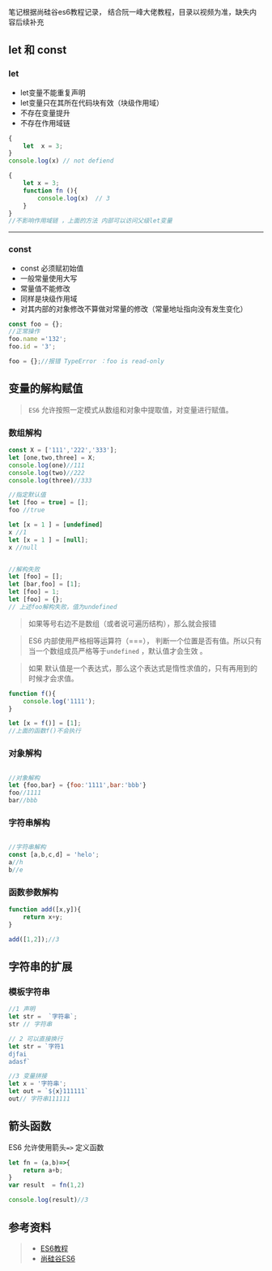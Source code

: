 笔记根据尚硅谷es6教程记录， 结合阮一峰大佬教程，目录以视频为准，缺失内容后续补充

## let 和 const  

### let
- let变量不能重复声明
- let变量只在其所在代码块有效（块级作用域）  
- 不存在变量提升  
- 不存在作用域链  


```javascript
{
    let  x = 3;
}
console.log(x) // not defiend

{
    let x = 3;
    function fn (){
        console.log(x)  // 3
    }
}
//不影响作用域链 ，上面的方法 内部可以访问父级let变量
```
---

### const
- const 必须赋初始值
- 一般常量使用大写
- 常量值不能修改
- 同样是块级作用域
- 对其内部的对象修改不算做对常量的修改（常量地址指向没有发生变化）
```javascript
const foo = {};
//正常操作
foo.name ='132';
foo.id = '3';

foo = {};//报错 TypeError ：foo is read-only

```

## 变量的解构赋值
> `ES6` 允许按照一定模式从数组和对象中提取值，对变量进行赋值。  
### 数组解构

```javascript
const X = ['111','222','333'];
let [one,two,three] = X;
console.log(one)//111
console.log(two)//222
console.log(three)//333   

//指定默认值
let [foo = true] = [];
foo //true  

let [x = 1 ] = [undefined] 
x //1
let [x = 1 ] = [null];
x //null


//解构失败
let [foo] = [];
let [bar,foo] = [1];
let [foo] = 1;
let [foo] = {};
// 上述foo解构失败，值为undefined

```
> 如果等号右边不是数组（或者说可遍历结构），那么就会报错  

> ES6 内部使用严格相等运算符（===）， 判断一个位置是否有值。所以只有当一个数组成员严格等于`undefined` ，默认值才会生效 。

> 如果 默认值是一个表达式，那么这个表达式是惰性求值的，只有再用到的时候才会求值。

```javascript
function f(){
    console.log('1111');
}

let [x = f()] = [1];
//上面的函数f()不会执行

```
### 对象解构
```javascript

//对象解构
let {foo,bar} = {foo:'1111',bar:'bbb'}
foo//1111
bar//bbb 
```
### 字符串解构
```javascript

//字符串解构
const [a,b,c,d] = 'helo';
a//h
b//e
```

### 函数参数解构
```javascript
function add([x,y]){
    return x+y;
}

add([1,2]);//3 

```


## 字符串的扩展

### 模板字符串  
```javascript
//1 声明
let str =  `字符串`;
str // 字符串

// 2 可以直接换行
let str = `字符1
djfai
adasf`

//3 变量拼接
let x = '字符串';
let out = `${x}111111`
out// 字符串111111

```
## 箭头函数
ES6 允许使用箭头`=>` 定义函数

```javascript
let fn = (a,b)=>{
    return a+b;
}
var result  = fn(1,2)

console.log(result)//3
```




## 参考资料
> - [ES6教程](https://es6.ruanyifeng.com/#docs/let)
> - [尚硅谷ES6](https://www.bilibili.com/video/BV1uK411H7on)
